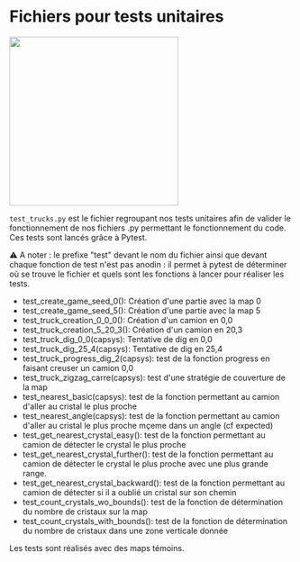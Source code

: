 # Fichiers pour tests unitaires

<img src="https://user-images.githubusercontent.com/72506988/164979339-1e2da37a-bdf5-47d4-b9a9-62ab51426af9.png" width="300"/>

`test_trucks.py` est le fichier regroupant nos tests unitaires afin de valider le fonctionnement de nos fichiers .py permettant le fonctionnement du code.  
Ces tests sont lancés grâce à Pytest.

⚠️ A noter : le prefixe "test" devant le nom du fichier ainsi que devant chaque fonction de test n'est pas anodin : il permet à pytest de déterminer où se trouve le fichier et quels sont les fonctions à lancer pour réaliser les tests.

- test_create_game_seed_0(): Création d'une partie avec la map 0  
- test_create_game_seed_5(): Création d'une partie avec la map 5
- test_truck_creation_0_0_0(): Création d'un camion en 0,0
- test_truck_creation_5_20_3(): Création d'un camion en 20,3 
- test_truck_dig_0_0(capsys): Tentative de dig en 0,0
- test_truck_dig_25_4(capsys): Tentative de dig en 25,4
- test_truck_progress_dig_2(capsys): test de la fonction progress en faisant creuser un camion 0,0
- test_truck_zigzag_carre(capsys): test d'une stratégie de couverture de la map
- test_nearest_basic(capsys): test de la fonction permettant au camion d'aller au cristal le plus proche 
- test_nearest_angle(capsys): test de la fonction permettant au camion d'aller au cristal le plus proche mçeme dans un angle (cf expected)
- test_get_nearest_crystal_easy(): test de la fonction permettant au camion de détecter le crystal le plus proche
- test_get_nearest_crystal_further(): test de la fonction permettant au camion de détecter le crystal le plus proche avec une plus grande range.
- test_get_nearest_crystal_backward(): test de la fonction permettant au camion de détecter si il a oublié un cristal sur son chemin
- test_count_crystals_wo_bounds(): test de la fonction de détermination du nombre de cristaux sur la map
- test_count_crystals_with_bounds(): test de la fonction de détermination du nombre de cristaux dans une zone verticale donnée 

Les tests sont réalisés avec des maps témoins.
